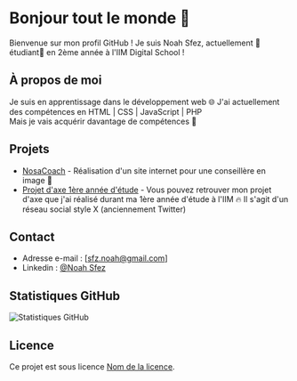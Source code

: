 # Bonjour tout le monde 👋

Bienvenue sur mon profil GitHub ! Je suis Noah Sfez, actuellement 📝étudiant📝 en 2ème année à l'IIM Digital School !


## À propos de moi

Je suis en apprentissage dans le développement web 🌐 J'ai actuellement des compétences en HTML | CSS | JavaScript | PHP <br>
Mais je vais acquérir davantage de compétences 🚀 

## Projets

- [NosaCoach](nosacoach.com) - Réalisation d'un site internet pour une conseillère en image 💄
- [Projet d'axe 1ère année d'étude](https://github.com/Noah-Sfez/Projet-CDI) - Vous pouvez retrouver mon projet d'axe que j'ai réalisé durant ma 1ère année d'étude à l'IIM 🔥 Il s'agit d'un réseau social style X (anciennement Twitter)

## Contact

- Adresse e-mail : [sfz.noah@gmail.com]
- Linkedin : [@Noah Sfez](https://www.linkedin.com/in/noahsfez/)

## Statistiques GitHub

![Statistiques GitHub](lien_vers_vos_statistiques_github.png)

## Licence

Ce projet est sous licence [Nom de la licence](lien_vers_la_licence).
